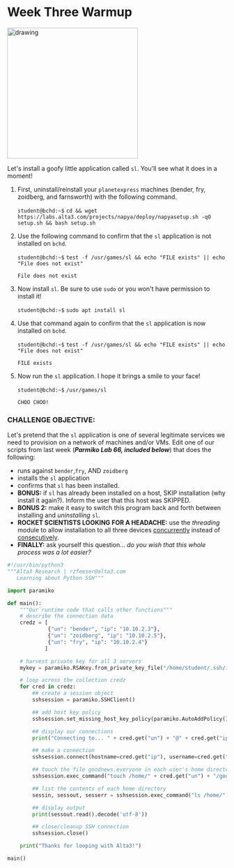 # Week Three Warmup

<img src="https://pbs.twimg.com/media/DvxFrYPXcAAa_Ye.jpg" alt="drawing" width="300"/>


Let's install a goofy little application called `sl`. You'll see what it does in a moment!

1. First, uninstall/reinstall your `planetexpress` machines (bender, fry, zoidberg, and farnsworth) with the following command.

    `student@bchd:~$` `cd && wget https://labs.alta3.com/projects/napya/deploy/napyasetup.sh -qO setup.sh && bash setup.sh`
    
0. Use the following command to confirm that the `sl` application is not installed on `bchd`.

    `student@bchd:~$` `test -f /usr/games/sl && echo "FILE exists" || echo "File does not exist"`
    
    ```
    File does not exist
    ```
    
0. Now install `sl`. Be sure to use `sudo` or you won't have permission to install it!

    `student@bchd:~$` `sudo apt install sl`
    
0. Use that command again to confirm that the `sl` application is now installed on `bchd`.

    `student@bchd:~$` `test -f /usr/games/sl && echo "FILE exists" || echo "File does not exist"`
    
    ```
    FILE exists
    ```
    
0. Now run the `sl` application. I hope it brings a smile to your face!

    `student@bchd:~$` `/usr/games/sl`
    
    ```
    CHOO CHOO!
    ```
    
### CHALLENGE OBJECTIVE:

Let's pretend that the `sl` application is one of several legitimate services we need to provision on a network of machines and/or VMs. Edit one of our scripts from last week (***Parmiko Lab 66, included below***) that does the following:

- runs against `bender`,`fry`, AND `zoidberg`
- installs the `sl` application
- confirms that `sl` has been installed.
- **BONUS:** if `sl` has already been installed on a host, SKIP installation (why install it again?). Inform the user that this host was SKIPPED.
- **BONUS 2:** make it easy to switch this program back and forth between installing and *uninstalling* `sl`.
- **ROCKET SCIENTISTS LOOKING FOR A HEADACHE:** use the *threading* module to allow installation to all three devices [concurrently](https://www.dictionary.com/browse/concurrently) instead of [consecutively](https://www.dictionary.com/browse/consecutively).
- **FINALLY:** ask yourself this question... *do you wish that this whole process was a lot easier?*

```python
#!/usr/bin/python3
"""Alta3 Research | rzfeeser@alta3.com
   Learning about Python SSH"""

import paramiko

def main():
    """Our runtime code that calls other functions"""
    # describe the connection data
    credz = [
             {"un": "bender", "ip": "10.10.2.3"}, 
             {"un": "zoidberg", "ip": "10.10.2.5"}, 
             {"un": "fry", "ip": "10.10.2.4"}
            ]

    # harvest private key for all 3 servers
    mykey = paramiko.RSAKey.from_private_key_file("/home/student/.ssh/id_rsa")

    # loop across the collection credz
    for cred in credz:
        ## create a session object
        sshsession = paramiko.SSHClient()

        ## add host key policy
        sshsession.set_missing_host_key_policy(paramiko.AutoAddPolicy())

        ## display our connections
        print("Connecting to... " + cred.get("un") + "@" + cred.get("ip"))

        ## make a connection
        sshsession.connect(hostname=cred.get("ip"), username=cred.get("un"), pkey=mykey)

        ## touch the file goodnews.everyone in each user's home directory
        sshsession.exec_command("touch /home/" + cred.get("un") + "/goodnews.everyone")

        ## list the contents of each home directory
        sessin, sessout, sesserr = sshsession.exec_command("ls /home/" + cred.get("un"))

        ## display output
        print(sessout.read().decode('utf-8'))

        ## close/cleanup SSH connection
        sshsession.close()

    print("Thanks for looping with Alta3!")

main()
```
